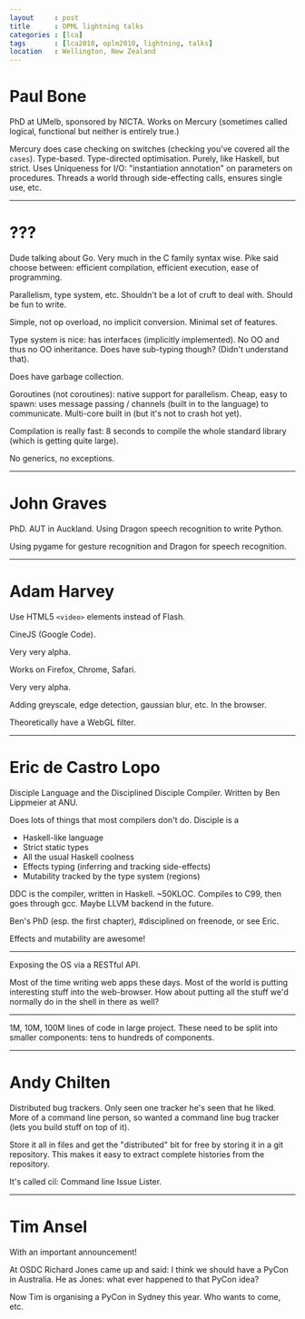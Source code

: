 ```yaml
---
layout     : post
title      : OPML lightning talks
categories : [lca]
tags       : [lca2010, oplm2010, lightning, talks]
location   : Wellington, New Zealand
---
```


Paul Bone
=========

PhD at UMelb, sponsored by NICTA. Works on Mercury (sometimes called logical,
functional but neither is entirely true.)

Mercury does case checking on switches (checking you've covered all the
`cases`). Type-based. Type-directed optimisation. Purely, like Haskell, but
strict. Uses Uniqueness for I/O: "instantiation annotation" on parameters on
procedures. Threads a world through side-effecting calls, ensures single use,
etc.

----


???
===

Dude talking about Go. Very much in the C family syntax wise. Pike said choose
between: efficient compilation, efficient execution, ease of programming.

Parallelism, type system, etc. Shouldn't be a lot of cruft to deal with.
Should be fun to write.

Simple, not op overload, no implicit conversion. Minimal set of features.

Type system is nice: has interfaces (implicitly implemented). No OO and thus
no OO inheritance. Does have sub-typing though? (Didn't understand that).

Does have garbage collection.

Goroutines (not coroutines): native support for parallelism. Cheap, easy to
spawn: uses message passing / channels (built in to the language) to
communicate. Multi-core built in (but it's not to crash hot yet).

Compilation is really fast: 8 seconds to compile the whole standard library
(which is getting quite large).

No generics, no exceptions. 

----

John Graves
===========

PhD. AUT in Auckland. Using Dragon speech recognition to write Python.

Using pygame for gesture recognition and Dragon for speech recognition.


----

Adam Harvey
===========

Use HTML5 `<video>` elements instead of Flash.
	
CineJS (Google Code). 

Very very alpha. 

Works on Firefox, Chrome, Safari.

Very very alpha.

Adding greyscale, edge detection, gaussian blur, etc. In the browser.

Theoretically have a WebGL filter.

----

Eric de Castro Lopo
====

Disciple Language and the Disciplined Disciple Compiler. Written by Ben
Lippmeier at ANU.

Does lots of things that most compilers don't do. Disciple is a 

- Haskell-like language
- Strict static types
- All the usual Haskell coolness
- Effects typing (inferring and tracking side-effects)
- Mutability tracked by the type system (regions)

DDC is the compiler, written in Haskell. ~50KLOC. Compiles to C99, then goes
through gcc. Maybe LLVM backend in the future.

Ben's PhD (esp. the first chapter), #disciplined on freenode, or see Eric.

Effects and mutability are awesome!

----

Exposing the OS via a RESTful API.

Most of the time writing web apps these days. Most of the world is putting
interesting stuff into the web-browser. How about putting all the stuff we'd
normally do in the shell in there as well?

----

1M, 10M, 100M lines of code in large project. These need to be split into
smaller components: tens to hundreds of components.

----

Andy Chilten
============

Distributed bug trackers. Only seen one tracker he's seen that he liked. More
of a command line person, so wanted a command line bug tracker (lets you build
stuff on top of it).

Store it all in files and get the "distributed" bit for free by storing it in
a git repository. This makes it easy to extract complete histories from the
repository.

It's called cil: Command line Issue Lister.

----

Tim Ansel
=========

With an important announcement!

At OSDC Richard Jones came up and said: I think we should have a PyCon in
Australia. He as Jones: what ever happened to that PyCon idea?

Now Tim is organising a PyCon in Sydney this year. Who wants to come, etc.